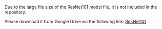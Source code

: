 Due to the large file size of the ResNet101 model file, it is not included in the repository.

Please download it from Google Drive via the following link: [ResNet101](https://drive.google.com/drive/folders/1xzmXUY6xM4Wbv731DjI1dz9NVc_TAPW8?usp=sharing)
